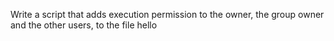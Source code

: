Write a script that adds execution permission to the owner, the group owner and the other users, to the file hello
